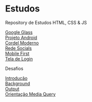 # Estudos
Repository de Estudos HTML, CSS & JS

<a href="https://diego-dcs.github.io/Estudos/01-GoogleGlass/index.html" >Google Glass</a><br>
<a href="https://diego-dcs.github.io/Estudos/02-ProjetoAndroid/index.html" >Projeto Android</a><br>
<a href="https://diego-dcs.github.io/Estudos/03-CordelModerno/index.html" >Cordel Moderno</a><br>
<a href="https://diego-dcs.github.io/Estudos/04-RedesSociais/index.html" >Rede Socials</a><br>
<a href="https://diego-dcs.github.io/Estudos/05-MobileFirst/index.html" >Mobile First</a><br>
<a href="https://diego-dcs.github.io/Estudos/06-TelaDeLogin/index.html" >Tela de Login</a><br>
<p>Desafios</p>
<a href="https://diego-dcs.github.io/Estudos/desafios/01-Introdução/index.html">Introdução</a><br>
<a href="https://diego-dcs.github.io/Estudos/desafios/02-background/index.html">Background</a><br>
<a href="https://diego-dcs.github.io/Estudos/desafios/03-formularios/index.html">Output</a><br>
<a href="https://diego-dcs.github.io/Estudos/desafios/04-midia query/index.html">Orientação Media Query</a><br>